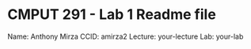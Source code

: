 # CMPUT 291 - Lab 1 Readme file
Name: Anthony Mirza
CCID: amirza2
Lecture: your-lecture
Lab: your-lab
